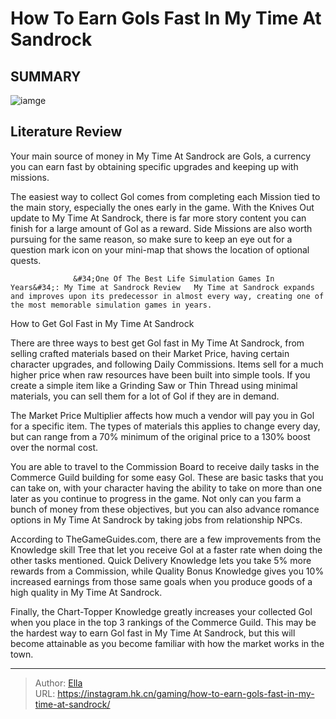 # How To Earn Gols Fast In My Time At Sandrock


## SUMMARY 

![iamge](https://static1.srcdn.com/wordpress/wp-content/uploads/2023/11/how-to-earn-gols-fast-in-my-time-at-sandrock.jpg)

## Literature Review

Your main source of money in My Time At Sandrock are Gols, a currency you can earn fast by obtaining specific upgrades and keeping up with missions.





The easiest way to collect Gol comes from completing each Mission tied to the main story, especially the ones early in the game. With the Knives Out update to My Time At Sandrock, there is far more story content you can finish for a large amount of Gol as a reward. Side Missions are also worth pursuing for the same reason, so make sure to keep an eye out for a question mark icon on your mini-map that shows the location of optional quests.




                  &#34;One Of The Best Life Simulation Games In Years&#34;: My Time at Sandrock Review   My Time at Sandrock expands and improves upon its predecessor in almost every way, creating one of the most memorable simulation games in years.    


 How to Get Gol Fast in My Time At Sandrock 
          

There are three ways to best get Gol fast in My Time At Sandrock, from selling crafted materials based on their Market Price, having certain character upgrades, and following Daily Commissions. Items sell for a much higher price when raw resources have been built into simple tools. If you create a simple item like a Grinding Saw or Thin Thread using minimal materials, you can sell them for a lot of Gol if they are in demand.



The Market Price Multiplier affects how much a vendor will pay you in Gol for a specific item. The types of materials this applies to change every day, but can range from a 70% minimum of the original price to a 130% boost over the normal cost.







You are able to travel to the Commission Board to receive daily tasks in the Commerce Guild building for some easy Gol. These are basic tasks that you can take on, with your character having the ability to take on more than one later as you continue to progress in the game. Not only can you farm a bunch of money from these objectives, but you can also advance romance options in My Time At Sandrock by taking jobs from relationship NPCs.

According to TheGameGuides.com, there are a few improvements from the Knowledge skill Tree that let you receive Gol at a faster rate when doing the other tasks mentioned. Quick Delivery Knowledge lets you take 5% more rewards from a Commission, while Quality Bonus Knowledge gives you 10% increased earnings from those same goals when you produce goods of a high quality in My Time At Sandrock.

Finally, the Chart-Topper Knowledge greatly increases your collected Gol when you place in the top 3 rankings of the Commerce Guild. This may be the hardest way to earn Gol fast in My Time At Sandrock, but this will become attainable as you become familiar with how the market works in the town.






---

> Author: [Ella](https://instagram.hk.cn/)  
> URL: https://instagram.hk.cn/gaming/how-to-earn-gols-fast-in-my-time-at-sandrock/  

